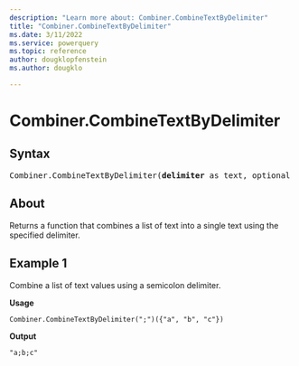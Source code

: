 ```yaml
---
description: "Learn more about: Combiner.CombineTextByDelimiter"
title: "Combiner.CombineTextByDelimiter"
ms.date: 3/11/2022
ms.service: powerquery
ms.topic: reference
author: dougklopfenstein
ms.author: dougklo

---
```

# Combiner.CombineTextByDelimiter

## Syntax

<pre>
Combiner.CombineTextByDelimiter(<b>delimiter</b> as text, optional <b>quoteStyle</b> as nullable number) as function
</pre>
  
## About

Returns a function that combines a list of text into a single text using the specified delimiter.

## Example 1

Combine a list of text values using a semicolon delimiter.

**Usage**

```powerquery-m
Combiner.CombineTextByDelimiter(";")({"a", "b", "c"})
```

**Output**

`"a;b;c"`
